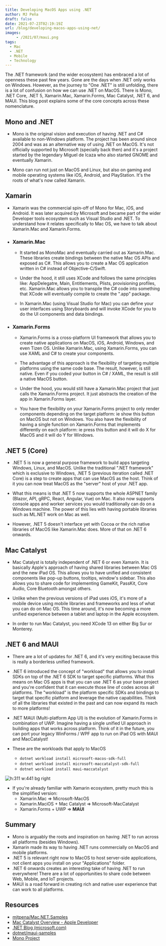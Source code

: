 ```yaml
---
title: Developing MacOS Apps using .NET
author: MJ Peña
draft: false
date: 2021-07-23T02:19:19Z
url: /blog/developing-macos-apps-using-net/
images: 
     - /2021/07/maui.png
tags:
  - Mac
  - .NET
  - Mobile
  - Technology
---
```


The .NET framework (and the wider ecosystem) has embraced a lot of openness these past few years. Gone are the days when .NET only works on Windows. However, as the journey to "One .NET" is still unfolding, there is a lot of confusion on how we can use .NET on MacOS. There is Mono, .NET Core, .NET 5, Xamarin.Mac, Xamarin.Forms, Mac Catalyst, .NET 6, and MAUI. This blog post explains some of the core concepts across these nomenclature.

## Mono and .NET

- Mono is the original vision and execution of having .NET and C# available to non-Windows platform. The project has been around since 2004 and was as an alternative way of using .NET on MacOS. It's not officially supported by Microsoft (specially back then) and it's a project started by the legendary Miguel de Icaza who also started GNOME and eventually Xamarin.

- Mono can run not just on MacOS and Linux, but also on gaming and mobile operating systems like iOS, Android, and PlayStation. It's the roots of what's now called Xamarin.

## Xamarin

- Xamarin was the commercial spin-off of Mono for Mac, iOS, and Android. It was later acquired by Microsoft and became part of the wider Developer tools ecosystem such as Visual Studio and .NET. To understand how it relates specifically to Mac OS, we have to talk about Xamarin.Mac and Xamarin.Forms.
- ### Xamarin.Mac

  - It started as MonoMac and eventually carried out as Xamarin.Mac. These libraries create bindings between the native Mac OS APIs and exposed as C#. This allows you to create a Mac OS application written in C# instead of Objective-C/Swift.

  - Under the hood, it still uses XCode and follows the same principles like: AppDelegatre, Main, Entitlements, Plists, provisioning profiles, etc. Xamarin.Mac allows you to transpile the C# code into something that XCode will eventually compile to create the ".app" package.

  - In Xamarin.Mac (using Visual Studio for Mac) you can define your user interfaces using Storyboards and will invoke XCode for you to do the UI components and data bindings.

- ### Xamarin.Forms

  - Xamarin.Forms is a cross-platform UI framework that allows you to create native applications on MacOS, iOS, Android, Windows, and even Tizen OS. Unlike Xamarin.Mac, using Xamarin.Forms, you can use XAML and C# to create your components.

  - The advantage of this approach is the flexibility of targeting multiple platforms using the same code base. The result, however, is still native. Even if you coded your button in C# / XAML, the result is still a native MacOS button.

  - Under the hood, you would still have a Xamarin.Mac project that just calls the Xamarin.Forms project. It just abstracts the creation of the app in Xamarin.Forms layer.

  - You have the flexibility on your Xamarin.Forms project to only render components depending on the target platform: ie show this button on MacOS but not on Windows. You also have the flexibility of having a single function on Xamarin.Forms that implements differently on each platform: ie press this button and it will do X for MacOS and it will do Y for Windows.

## .NET 5 (Core)

- .NET 5 is now a general purpose framework to build apps targeting Windows, Linux, and MacOS. Unlike the traditional ".NET framework" which is exclusive to Windows, .NET 5 (previous iteration called .NET Core) is a step to create apps that can use MacOS as the host. Think of it you can now treat MacOS as the "server" host of your .NET app.

- What this means is that .NET 5 now supports the whole ASPNET family (Blazor, API, gRPC, React, Angular, Vue) on Mac. It also now supports console apps and worker services you would traditionally can do on a Windows machine. The power of this lies with having portable libraries such as ML.NET work on Mac as well.

- However, .NET 5 doesn't interface yet with Cocoa or the rich native libraries of MacOS like Xamarin.Mac does. More of that on .NET 6 onwards.

## Mac Catalyst

- Mac Catalyst is totally independent of .NET 6 or even Xamarin. It is basically Apple's approach of having shared libraries between Mac OS and the new iPad OS. This allows you to have unified and consistent components like pop-up buttons, tooltips, window's sidebar. This also allows you to share code for implementing GameKit, PassKit, Core Audio, Core Bluetooth amongst others.

- Unlike when the previous versions of iPad uses iOS, it's more of a mobile device using mobile libraries and frameworks and less of what you can do on Mac OS. This time around, it's now becoming a more unified experience between a tablet and laptop in the Apple ecosystem.

- In order to run Mac Catalyst, you need XCode 13 on either Big Sur or Monterey.

## .NET 6 and MAUI

- There are a lot of updates for .NET 6, and it's very exciting because this is really a borderless unified framework.

- .NET 6 introduced the concept of "workload" that allows you to install SDKs on top of the .NET 6 SDK to target specific platforms. What this means on Mac OS apps is that you can use .NET 6 as your base project and you're confident that it can execute those line of codes across all platforms. The "workload" is the platform specific SDKs and bindings to target that specific platform and leverage the native capabilities. Think of all the libraries that existed in the past and can now expand its reach to more platforms!

- .NET MAUI (Multi-platform App UI) is the evolution of Xamarin.Forms in combination of UWP. Imagine having a single unified UI approach in building apps that works across platform. Think of it in the future, you can port your legacy WinForms / WPF app to run on iPad OS with MAUI and MacCatalyst!

- These are the workloads that apply to MacOS
  - `dotnet workload install microsoft-macos-sdk-full`
  - `dotnet workload install microsoft-maccatalyst-sdk-full`
  - `dotnet workload install maui-maccatalyst`

![h:311 w:441 bg right](/2021/07/maui.png)

- If you're already familiar with Xamarin ecosystem, pretty much this is the simplified version:
  - Xamarin.Mac => Microsoft-MacOS
  - Xamarin.MaciOS + Mac Catalyst => Microsoft-MacCatalyst
  - Xamarin.Forms + UWP => **MAUI**

## Summary

- Mono is arguably the roots and inspiration on having .NET to run across all platforms (besides Windows).
- Xamarin made its way to having .NET runs commercially on MacOS and mobile platforms.
- .NET 5 is relevant right now to MacOS to host server-side applications, not client apps you install on your "Applications" folder.
- .NET 6 onwards creates an interesting take of having .NET to run everywhere! There are a lot of opportunities to share code between Web, Mobile, and IoT projects.
- MAUI is a road forward in creating rich and native user experience that can work to all platforms.

## Resources

- [mjtpena/Mac.NET.Samples](https://github.com/mjtpena/Mac.NET.Samples)
- [Mac Catalyst Overview - Apple Developer](https://developer.apple.com/mac-catalyst/)
- [.NET Blog (microsoft.com)](https://devblogs.microsoft.com/dotnet/)
- [dotnet/maui-samples](https://github.com/dotnet/maui-samples)
- [Mono Project](https://www.mono-project.com/)
